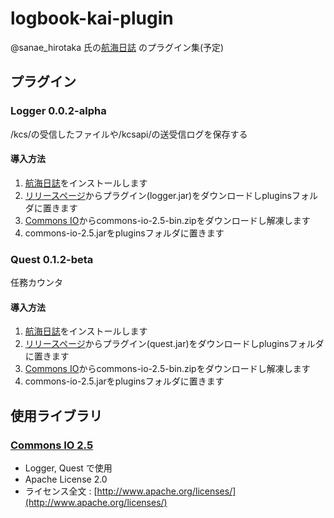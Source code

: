 # logbook-kai-plugin

@sanae_hirotaka 氏の[航海日誌](https://github.com/sanaehirotaka/logbook-kai) のプラグイン集(予定)

## プラグイン

### Logger 0.0.2-alpha

/kcs/の受信したファイルや/kcsapi/の送受信ログを保存する

#### 導入方法

1. [航海日誌](https://github.com/sanaehirotaka/logbook-kai)をインストールします
2. [リリースページ](https://github.com/Ibemu/logbook-kai-plugin/releases/tag/logger-v0.0.1-alpha)からプラグイン(logger.jar)をダウンロードしpluginsフォルダに置きます
3. [Commons IO](https://commons.apache.org/proper/commons-io/)からcommons-io-2.5-bin.zipをダウンロードし解凍します
4. commons-io-2.5.jarをpluginsフォルダに置きます

### Quest 0.1.2-beta

任務カウンタ

#### 導入方法

1. [航海日誌](https://github.com/sanaehirotaka/logbook-kai)をインストールします
2. [リリースページ](https://github.com/Ibemu/logbook-kai-plugin/releases/tag/quest-v0.1.1-beta)からプラグイン(quest.jar)をダウンロードしpluginsフォルダに置きます
3. [Commons IO](https://commons.apache.org/proper/commons-io/)からcommons-io-2.5-bin.zipをダウンロードし解凍します
4. commons-io-2.5.jarをpluginsフォルダに置きます

## 使用ライブラリ

### [Commons IO 2.5](https://commons.apache.org/proper/commons-io/)

* Logger, Quest で使用
* Apache License 2.0
* ライセンス全文 : [http://www.apache.org/licenses/](http://www.apache.org/licenses/)

